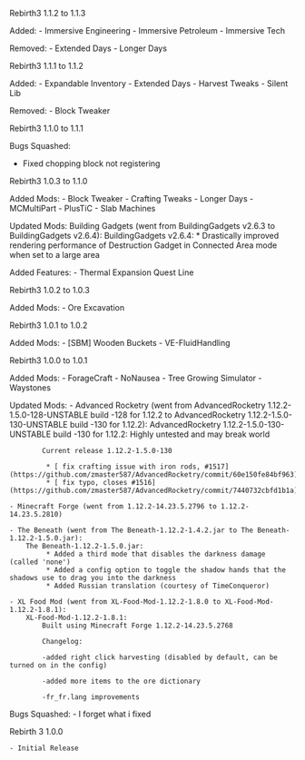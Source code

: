 Rebirth3 1.1.2 to 1.1.3

Added:
	- Immersive Engineering
	- Immersive Petroleum
	- Immersive Tech

Removed:
	- Extended Days
	- Longer Days

Rebirth3 1.1.1 to 1.1.2

Added:
	- Expandable Inventory
	- Extended Days
	- Harvest Tweaks
	- Silent Lib

Removed:
	- Block Tweaker


Rebirth3 1.1.0 to 1.1.1

Bugs Squashed:
  - Fixed chopping block not registering

Rebirth3 1.0.3 to 1.1.0

Added Mods:
	- Block Tweaker
	- Crafting Tweaks
	- Longer Days
	- MCMultiPart
	- PlusTiC
	- Slab Machines

Updated Mods:
	Building Gadgets (went from BuildingGadgets v2.6.3 to BuildingGadgets v2.6.4):
		BuildingGadgets v2.6.4:
			 * Drastically improved rendering performance of Destruction Gadget in Connected Area mode when set to a large area

Added Features:
    - Thermal Expansion Quest Line



Rebirth3 1.0.2 to 1.0.3

Added Mods:
	- Ore Excavation



Rebirth3 1.0.1 to 1.0.2

Added Mods:
	- [SBM] Wooden Buckets
	- VE-FluidHandling




Rebirth3 1.0.0 to 1.0.1

Added Mods:
	- ForageCraft
	- NoNausea
	- Tree Growing Simulator
	- Waystones

Updated Mods:
	- Advanced Rocketry (went from AdvancedRocketry 1.12.2-1.5.0-128-UNSTABLE build -128 for 1.12.2 to AdvancedRocketry 1.12.2-1.5.0-130-UNSTABLE build -130 for 1.12.2):
		AdvancedRocketry 1.12.2-1.5.0-130-UNSTABLE build -130 for 1.12.2:
			 Highly untested and may break world

			Current release 1.12.2-1.5.0-130

			 * [ fix crafting issue with iron rods, #1517](https://github.com/zmaster587/AdvancedRocketry/commit/60e150fe84bf963)
			 * [ fix typo, closes #1516](https://github.com/zmaster587/AdvancedRocketry/commit/7440732cbfd1b1a)

	- Minecraft Forge (went from 1.12.2-14.23.5.2796 to 1.12.2-14.23.5.2810)

	- The Beneath (went from The Beneath-1.12.2-1.4.2.jar to The Beneath-1.12.2-1.5.0.jar):
		The Beneath-1.12.2-1.5.0.jar:
			 * Added a third mode that disables the darkness damage (called 'none')
			 * Added a config option to toggle the shadow hands that the shadows use to drag you into the darkness
			 * Added Russian translation (courtesy of TimeConqueror)

	- XL Food Mod (went from XL-Food-Mod-1.12.2-1.8.0 to XL-Food-Mod-1.12.2-1.8.1):
		XL-Food-Mod-1.12.2-1.8.1:
			Built using Minecraft Forge 1.12.2-14.23.5.2768

			Changelog:

			-added right click harvesting (disabled by default, can be turned on in the config)

			-added more items to the ore dictionary

			-fr_fr.lang improvements

Bugs Squashed:
    - I forget what i fixed



Rebirth 3 1.0.0

    - Initial Release
